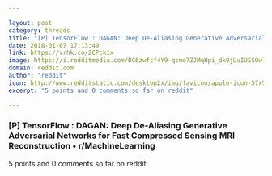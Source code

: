 ```yaml
---

layout: post
category: threads
title: "[P] TensorFlow : DAGAN: Deep De-Aliasing Generative Adversarial Networks for Fast Compressed Sensing MRI Reconstruction"
date: 2018-01-07 17:13:49
link: https://vrhk.co/2CPck1x
image: https://i.redditmedia.com/RC6zwfcf4Y9-qsme7ZJMqHpi_dk9jUuIUSSOwlThyl8.jpg?w=320&s=951883e54958b1903f7f06e57d53c8a2
domain: reddit.com
author: "reddit"
icon: http://www.redditstatic.com/desktop2x/img/favicon/apple-icon-57x57.png
excerpt: "5 points and 0 comments so far on reddit"

---
```


### [P] TensorFlow : DAGAN: Deep De-Aliasing Generative Adversarial Networks for Fast Compressed Sensing MRI Reconstruction • r/MachineLearning

5 points and 0 comments so far on reddit